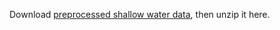 Download [preprocessed shallow water data](https://drive.google.com/file/d/13ySGGtM-FjMHsT3073ZXkfCHNJWqC0Ua/view), then unzip it here.